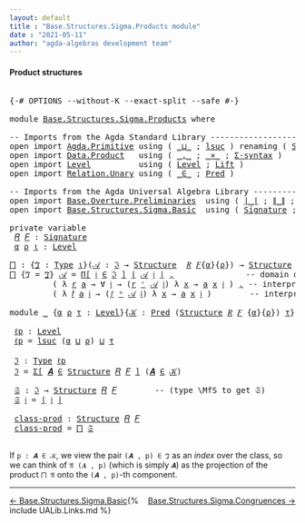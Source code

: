 ```yaml
---
layout: default
title : "Base.Structures.Sigma.Products module"
date : "2021-05-11"
author: "agda-algebras development team"
---
```


#### <a id="product-structures">Product structures</a>

<pre class="Agda">

<a id="205" class="Symbol">{-#</a> <a id="209" class="Keyword">OPTIONS</a> <a id="217" class="Pragma">--without-K</a> <a id="229" class="Pragma">--exact-split</a> <a id="243" class="Pragma">--safe</a> <a id="250" class="Symbol">#-}</a>

<a id="255" class="Keyword">module</a> <a id="262" href="Base.Structures.Sigma.Products.html" class="Module">Base.Structures.Sigma.Products</a> <a id="293" class="Keyword">where</a>

<a id="300" class="Comment">-- Imports from the Agda Standard Library ------------------------------------</a>
<a id="379" class="Keyword">open</a> <a id="384" class="Keyword">import</a> <a id="391" href="Agda.Primitive.html" class="Module">Agda.Primitive</a> <a id="406" class="Keyword">using</a> <a id="412" class="Symbol">(</a> <a id="414" href="Agda.Primitive.html#810" class="Primitive Operator">_⊔_</a> <a id="418" class="Symbol">;</a> <a id="420" href="Agda.Primitive.html#780" class="Primitive">lsuc</a> <a id="425" class="Symbol">)</a> <a id="427" class="Keyword">renaming</a> <a id="436" class="Symbol">(</a> <a id="438" href="Agda.Primitive.html#326" class="Primitive">Set</a> <a id="442" class="Symbol">to</a> <a id="445" class="Primitive">Type</a> <a id="450" class="Symbol">)</a>
<a id="452" class="Keyword">open</a> <a id="457" class="Keyword">import</a> <a id="464" href="Data.Product.html" class="Module">Data.Product</a>   <a id="479" class="Keyword">using</a> <a id="485" class="Symbol">(</a> <a id="487" href="Agda.Builtin.Sigma.html#236" class="InductiveConstructor Operator">_,_</a> <a id="491" class="Symbol">;</a> <a id="493" href="Data.Product.html#1167" class="Function Operator">_×_</a> <a id="497" class="Symbol">;</a> <a id="499" href="Data.Product.html#916" class="Function">Σ-syntax</a> <a id="508" class="Symbol">)</a>
<a id="510" class="Keyword">open</a> <a id="515" class="Keyword">import</a> <a id="522" href="Level.html" class="Module">Level</a>          <a id="537" class="Keyword">using</a> <a id="543" class="Symbol">(</a> <a id="545" href="Agda.Primitive.html#597" class="Postulate">Level</a> <a id="551" class="Symbol">;</a> <a id="553" href="Level.html#400" class="Record">Lift</a> <a id="558" class="Symbol">)</a>
<a id="560" class="Keyword">open</a> <a id="565" class="Keyword">import</a> <a id="572" href="Relation.Unary.html" class="Module">Relation.Unary</a> <a id="587" class="Keyword">using</a> <a id="593" class="Symbol">(</a> <a id="595" href="Relation.Unary.html#1523" class="Function Operator">_∈_</a> <a id="599" class="Symbol">;</a> <a id="601" href="Relation.Unary.html#1101" class="Function">Pred</a> <a id="606" class="Symbol">)</a>

<a id="609" class="Comment">-- Imports from the Agda Universal Algebra Library ---------------------------</a>
<a id="688" class="Keyword">open</a> <a id="693" class="Keyword">import</a> <a id="700" href="Base.Overture.Preliminaries.html" class="Module">Base.Overture.Preliminaries</a>  <a id="729" class="Keyword">using</a> <a id="735" class="Symbol">(</a> <a id="737" href="Base.Overture.Preliminaries.html#4402" class="Function Operator">∣_∣</a> <a id="741" class="Symbol">;</a> <a id="743" href="Base.Overture.Preliminaries.html#4440" class="Function Operator">∥_∥</a> <a id="747" class="Symbol">;</a> <a id="749" href="Base.Overture.Preliminaries.html#6010" class="Function">Π</a> <a id="751" class="Symbol">;</a> <a id="753" href="Base.Overture.Preliminaries.html#6090" class="Function">Π-syntax</a> <a id="762" class="Symbol">)</a>
<a id="764" class="Keyword">open</a> <a id="769" class="Keyword">import</a> <a id="776" href="Base.Structures.Sigma.Basic.html" class="Module">Base.Structures.Sigma.Basic</a>  <a id="805" class="Keyword">using</a> <a id="811" class="Symbol">(</a> <a id="813" href="Base.Structures.Sigma.Basic.html#1204" class="Function">Signature</a> <a id="823" class="Symbol">;</a> <a id="825" href="Base.Structures.Sigma.Basic.html#1365" class="Function">Structure</a> <a id="835" class="Symbol">;</a> <a id="837" href="Base.Structures.Sigma.Basic.html#2515" class="Function Operator">_ʳ_</a> <a id="841" class="Symbol">;</a> <a id="843" href="Base.Structures.Sigma.Basic.html#2611" class="Function Operator">_ᵒ_</a> <a id="847" class="Symbol">)</a>

<a id="850" class="Keyword">private</a> <a id="858" class="Keyword">variable</a>
 <a id="868" href="Base.Structures.Sigma.Products.html#868" class="Generalizable">𝑅</a> <a id="870" href="Base.Structures.Sigma.Products.html#870" class="Generalizable">𝐹</a> <a id="872" class="Symbol">:</a> <a id="874" href="Base.Structures.Sigma.Basic.html#1204" class="Function">Signature</a>
 <a id="885" href="Base.Structures.Sigma.Products.html#885" class="Generalizable">α</a> <a id="887" href="Base.Structures.Sigma.Products.html#887" class="Generalizable">ρ</a> <a id="889" href="Base.Structures.Sigma.Products.html#889" class="Generalizable">ι</a> <a id="891" class="Symbol">:</a> <a id="893" href="Agda.Primitive.html#597" class="Postulate">Level</a>

<a id="⨅"></a><a id="900" href="Base.Structures.Sigma.Products.html#900" class="Function">⨅</a> <a id="902" class="Symbol">:</a> <a id="904" class="Symbol">{</a><a id="905" href="Base.Structures.Sigma.Products.html#905" class="Bound">ℑ</a> <a id="907" class="Symbol">:</a> <a id="909" href="Base.Structures.Sigma.Products.html#445" class="Primitive">Type</a> <a id="914" href="Base.Structures.Sigma.Products.html#889" class="Generalizable">ι</a><a id="915" class="Symbol">}(</a><a id="917" href="Base.Structures.Sigma.Products.html#917" class="Bound">𝒜</a> <a id="919" class="Symbol">:</a> <a id="921" href="Base.Structures.Sigma.Products.html#905" class="Bound">ℑ</a> <a id="923" class="Symbol">→</a> <a id="925" href="Base.Structures.Sigma.Basic.html#1365" class="Function">Structure</a>  <a id="936" href="Base.Structures.Sigma.Products.html#868" class="Generalizable">𝑅</a> <a id="938" href="Base.Structures.Sigma.Products.html#870" class="Generalizable">𝐹</a><a id="939" class="Symbol">{</a><a id="940" href="Base.Structures.Sigma.Products.html#885" class="Generalizable">α</a><a id="941" class="Symbol">}{</a><a id="943" href="Base.Structures.Sigma.Products.html#887" class="Generalizable">ρ</a><a id="944" class="Symbol">})</a> <a id="947" class="Symbol">→</a> <a id="949" href="Base.Structures.Sigma.Basic.html#1365" class="Function">Structure</a> <a id="959" href="Base.Structures.Sigma.Products.html#868" class="Generalizable">𝑅</a> <a id="961" href="Base.Structures.Sigma.Products.html#870" class="Generalizable">𝐹</a> <a id="963" class="Symbol">{</a><a id="964" href="Base.Structures.Sigma.Products.html#885" class="Generalizable">α</a> <a id="966" href="Agda.Primitive.html#810" class="Primitive Operator">⊔</a> <a id="968" href="Base.Structures.Sigma.Products.html#889" class="Generalizable">ι</a><a id="969" class="Symbol">}</a> <a id="971" class="Symbol">{</a><a id="972" href="Base.Structures.Sigma.Products.html#887" class="Generalizable">ρ</a> <a id="974" href="Agda.Primitive.html#810" class="Primitive Operator">⊔</a> <a id="976" href="Base.Structures.Sigma.Products.html#889" class="Generalizable">ι</a><a id="977" class="Symbol">}</a>
<a id="979" href="Base.Structures.Sigma.Products.html#900" class="Function">⨅</a> <a id="981" class="Symbol">{</a><a id="982" class="Argument">ℑ</a> <a id="984" class="Symbol">=</a> <a id="986" href="Base.Structures.Sigma.Products.html#986" class="Bound">ℑ</a><a id="987" class="Symbol">}</a> <a id="989" href="Base.Structures.Sigma.Products.html#989" class="Bound">𝒜</a> <a id="991" class="Symbol">=</a> <a id="993" href="Base.Overture.Preliminaries.html#6090" class="Function">Π[</a> <a id="996" href="Base.Structures.Sigma.Products.html#996" class="Bound">𝔦</a> <a id="998" href="Base.Overture.Preliminaries.html#6090" class="Function">∈</a> <a id="1000" href="Base.Structures.Sigma.Products.html#986" class="Bound">ℑ</a> <a id="1002" href="Base.Overture.Preliminaries.html#6090" class="Function">]</a> <a id="1004" href="Base.Overture.Preliminaries.html#4402" class="Function Operator">∣</a> <a id="1006" href="Base.Structures.Sigma.Products.html#989" class="Bound">𝒜</a> <a id="1008" href="Base.Structures.Sigma.Products.html#996" class="Bound">𝔦</a> <a id="1010" href="Base.Overture.Preliminaries.html#4402" class="Function Operator">∣</a> <a id="1012" href="Agda.Builtin.Sigma.html#236" class="InductiveConstructor Operator">,</a>               <a id="1028" class="Comment">-- domain of the product structure</a>
         <a id="1072" class="Symbol">(</a> <a id="1074" class="Symbol">λ</a> <a id="1076" href="Base.Structures.Sigma.Products.html#1076" class="Bound">r</a> <a id="1078" href="Base.Structures.Sigma.Products.html#1078" class="Bound">a</a> <a id="1080" class="Symbol">→</a> <a id="1082" class="Symbol">∀</a> <a id="1084" href="Base.Structures.Sigma.Products.html#1084" class="Bound">𝔦</a> <a id="1086" class="Symbol">→</a> <a id="1088" class="Symbol">(</a><a id="1089" href="Base.Structures.Sigma.Products.html#1076" class="Bound">r</a> <a id="1091" href="Base.Structures.Sigma.Basic.html#2515" class="Function Operator">ʳ</a> <a id="1093" href="Base.Structures.Sigma.Products.html#989" class="Bound">𝒜</a> <a id="1095" href="Base.Structures.Sigma.Products.html#1084" class="Bound">𝔦</a><a id="1096" class="Symbol">)</a> <a id="1098" class="Symbol">λ</a> <a id="1100" href="Base.Structures.Sigma.Products.html#1100" class="Bound">x</a> <a id="1102" class="Symbol">→</a> <a id="1104" href="Base.Structures.Sigma.Products.html#1078" class="Bound">a</a> <a id="1106" href="Base.Structures.Sigma.Products.html#1100" class="Bound">x</a> <a id="1108" href="Base.Structures.Sigma.Products.html#1084" class="Bound">𝔦</a> <a id="1110" class="Symbol">)</a> <a id="1112" href="Agda.Builtin.Sigma.html#236" class="InductiveConstructor Operator">,</a> <a id="1114" class="Comment">-- interpretations of relations</a>
         <a id="1155" class="Symbol">(</a> <a id="1157" class="Symbol">λ</a> <a id="1159" href="Base.Structures.Sigma.Products.html#1159" class="Bound">𝑓</a> <a id="1161" href="Base.Structures.Sigma.Products.html#1161" class="Bound">a</a> <a id="1163" href="Base.Structures.Sigma.Products.html#1163" class="Bound">𝔦</a> <a id="1165" class="Symbol">→</a> <a id="1167" class="Symbol">(</a><a id="1168" href="Base.Structures.Sigma.Products.html#1159" class="Bound">𝑓</a> <a id="1170" href="Base.Structures.Sigma.Basic.html#2611" class="Function Operator">ᵒ</a> <a id="1172" href="Base.Structures.Sigma.Products.html#989" class="Bound">𝒜</a> <a id="1174" href="Base.Structures.Sigma.Products.html#1163" class="Bound">𝔦</a><a id="1175" class="Symbol">)</a> <a id="1177" class="Symbol">λ</a> <a id="1179" href="Base.Structures.Sigma.Products.html#1179" class="Bound">x</a> <a id="1181" class="Symbol">→</a> <a id="1183" href="Base.Structures.Sigma.Products.html#1161" class="Bound">a</a> <a id="1185" href="Base.Structures.Sigma.Products.html#1179" class="Bound">x</a> <a id="1187" href="Base.Structures.Sigma.Products.html#1163" class="Bound">𝔦</a> <a id="1189" class="Symbol">)</a>        <a id="1198" class="Comment">-- interpretations of  operations</a>

<a id="1233" class="Keyword">module</a> <a id="1240" href="Base.Structures.Sigma.Products.html#1240" class="Module">_</a> <a id="1242" class="Symbol">{</a><a id="1243" href="Base.Structures.Sigma.Products.html#1243" class="Bound">α</a> <a id="1245" href="Base.Structures.Sigma.Products.html#1245" class="Bound">ρ</a> <a id="1247" href="Base.Structures.Sigma.Products.html#1247" class="Bound">τ</a> <a id="1249" class="Symbol">:</a> <a id="1251" href="Agda.Primitive.html#597" class="Postulate">Level</a><a id="1256" class="Symbol">}{</a><a id="1258" href="Base.Structures.Sigma.Products.html#1258" class="Bound">𝒦</a> <a id="1260" class="Symbol">:</a> <a id="1262" href="Relation.Unary.html#1101" class="Function">Pred</a> <a id="1267" class="Symbol">(</a><a id="1268" href="Base.Structures.Sigma.Basic.html#1365" class="Function">Structure</a> <a id="1278" href="Base.Structures.Sigma.Products.html#868" class="Generalizable">𝑅</a> <a id="1280" href="Base.Structures.Sigma.Products.html#870" class="Generalizable">𝐹</a> <a id="1282" class="Symbol">{</a><a id="1283" href="Base.Structures.Sigma.Products.html#1243" class="Bound">α</a><a id="1284" class="Symbol">}{</a><a id="1286" href="Base.Structures.Sigma.Products.html#1245" class="Bound">ρ</a><a id="1287" class="Symbol">})</a> <a id="1290" href="Base.Structures.Sigma.Products.html#1247" class="Bound">τ</a><a id="1291" class="Symbol">}</a> <a id="1293" class="Keyword">where</a>

 <a id="1301" href="Base.Structures.Sigma.Products.html#1301" class="Function">ℓp</a> <a id="1304" class="Symbol">:</a> <a id="1306" href="Agda.Primitive.html#597" class="Postulate">Level</a>
 <a id="1313" href="Base.Structures.Sigma.Products.html#1301" class="Function">ℓp</a> <a id="1316" class="Symbol">=</a> <a id="1318" href="Agda.Primitive.html#780" class="Primitive">lsuc</a> <a id="1323" class="Symbol">(</a><a id="1324" href="Base.Structures.Sigma.Products.html#1243" class="Bound">α</a> <a id="1326" href="Agda.Primitive.html#810" class="Primitive Operator">⊔</a> <a id="1328" href="Base.Structures.Sigma.Products.html#1245" class="Bound">ρ</a><a id="1329" class="Symbol">)</a> <a id="1331" href="Agda.Primitive.html#810" class="Primitive Operator">⊔</a> <a id="1333" href="Base.Structures.Sigma.Products.html#1247" class="Bound">τ</a>

 <a id="1337" href="Base.Structures.Sigma.Products.html#1337" class="Function">ℑ</a> <a id="1339" class="Symbol">:</a> <a id="1341" href="Base.Structures.Sigma.Products.html#445" class="Primitive">Type</a> <a id="1346" href="Base.Structures.Sigma.Products.html#1301" class="Function">ℓp</a>
 <a id="1350" href="Base.Structures.Sigma.Products.html#1337" class="Function">ℑ</a> <a id="1352" class="Symbol">=</a> <a id="1354" href="Data.Product.html#916" class="Function">Σ[</a> <a id="1357" href="Base.Structures.Sigma.Products.html#1357" class="Bound">𝑨</a> <a id="1359" href="Data.Product.html#916" class="Function">∈</a> <a id="1361" href="Base.Structures.Sigma.Basic.html#1365" class="Function">Structure</a> <a id="1371" href="Base.Structures.Sigma.Products.html#1278" class="Bound">𝑅</a> <a id="1373" href="Base.Structures.Sigma.Products.html#1280" class="Bound">𝐹</a> <a id="1375" href="Data.Product.html#916" class="Function">]</a> <a id="1377" class="Symbol">(</a><a id="1378" href="Base.Structures.Sigma.Products.html#1357" class="Bound">𝑨</a> <a id="1380" href="Relation.Unary.html#1523" class="Function Operator">∈</a> <a id="1382" href="Base.Structures.Sigma.Products.html#1258" class="Bound">𝒦</a><a id="1383" class="Symbol">)</a>

 <a id="1387" href="Base.Structures.Sigma.Products.html#1387" class="Function">𝔖</a> <a id="1389" class="Symbol">:</a> <a id="1391" href="Base.Structures.Sigma.Products.html#1337" class="Function">ℑ</a> <a id="1393" class="Symbol">→</a> <a id="1395" href="Base.Structures.Sigma.Basic.html#1365" class="Function">Structure</a> <a id="1405" href="Base.Structures.Sigma.Products.html#1278" class="Bound">𝑅</a> <a id="1407" href="Base.Structures.Sigma.Products.html#1280" class="Bound">𝐹</a>        <a id="1416" class="Comment">-- (type \MfS to get 𝔖)</a>
 <a id="1441" href="Base.Structures.Sigma.Products.html#1387" class="Function">𝔖</a> <a id="1443" href="Base.Structures.Sigma.Products.html#1443" class="Bound">𝔦</a> <a id="1445" class="Symbol">=</a> <a id="1447" href="Base.Overture.Preliminaries.html#4402" class="Function Operator">∣</a> <a id="1449" href="Base.Structures.Sigma.Products.html#1443" class="Bound">𝔦</a> <a id="1451" href="Base.Overture.Preliminaries.html#4402" class="Function Operator">∣</a>

 <a id="1455" href="Base.Structures.Sigma.Products.html#1455" class="Function">class-prod</a> <a id="1466" class="Symbol">:</a> <a id="1468" href="Base.Structures.Sigma.Basic.html#1365" class="Function">Structure</a> <a id="1478" href="Base.Structures.Sigma.Products.html#1278" class="Bound">𝑅</a> <a id="1480" href="Base.Structures.Sigma.Products.html#1280" class="Bound">𝐹</a>
 <a id="1483" href="Base.Structures.Sigma.Products.html#1455" class="Function">class-prod</a> <a id="1494" class="Symbol">=</a> <a id="1496" href="Base.Structures.Sigma.Products.html#900" class="Function">⨅</a> <a id="1498" href="Base.Structures.Sigma.Products.html#1387" class="Function">𝔖</a>

</pre>

If `p : 𝑨 ∈ 𝒦`, we view the pair `(𝑨 , p) ∈ ℑ` as an *index* over the class, so we can think of `𝔄 (𝑨 , p)` (which is simply `𝑨`) as the projection of the product `⨅ 𝔄` onto the `(𝑨 , p)`-th component.

--------------------------------

<span style="float:left;">[← Base.Structures.Sigma.Basic](Base.Structures.Sigma.Basic.html)</span>
<span style="float:right;">[Base.Structures.Sigma.Congruences →](Base.Structures.Sigma.Congruences.html)</span>

{% include UALib.Links.md %}
